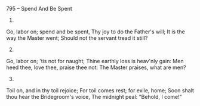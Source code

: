 795 – Spend And Be Spent


1.
Go, labor on; spend and be spent,
Thy joy to do the Father's will;
It is the way the Master went;
Should not the servant tread it still?

2.
Go, labor on; 'tis not for naught;
Thine earthly loss is heav'nly gain:
Men heed thee, love thee, praise thee not:
The Master praises, what are men?

3.
Toil on, and in thy toil rejoice;
For toil comes rest; for exile, home;
Soon shalt thou hear the Bridegroom's voice,
The midnight peal:  "Behold, I come!"
